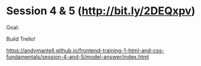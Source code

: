 # Session 4 & 5 (http://bit.ly/2DEQxpv)

Goal:

Build Trello!

https://andymantell.github.io/frontend-training-1-html-and-css-fundamentals/session-4-and-5/model-answer/index.html
